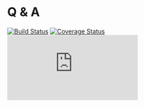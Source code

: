 # Q & A

[![Build Status](https://travis-ci.com/youngdak/Q-A.svg?branch=main)](https://travis-ci.com/youngdak/Q-A)
[![Coverage Status](https://coveralls.io/repos/github/youngdak/Q-A/badge.svg)](https://coveralls.io/github/youngdak/Q-A)
[![type-coverage](https://img.shields.io/badge/dynamic/json.svg?label=type-coverage&prefix=%E2%89%A5&suffix=%&query=$.typeCoverage.atLeast&uri=https://raw.githubusercontent.com/youngdak/Q-A/main/package.json)](https://github.com/youngdak/Q-A)